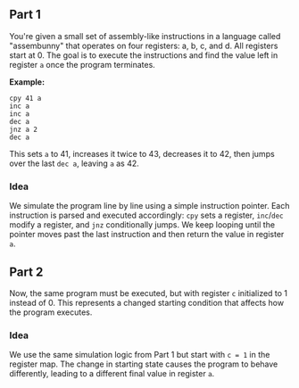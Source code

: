 ## Part 1

You're given a small set of assembly-like instructions in a language called "assembunny" that operates on four registers: a, b, c, and d. All registers start at 0. The goal is to execute the instructions and find the value left in register `a` once the program terminates.

**Example:**
```
cpy 41 a
inc a
inc a
dec a
jnz a 2
dec a
```

This sets `a` to 41, increases it twice to 43, decreases it to 42, then jumps over the last `dec a`, leaving `a` as 42.

### Idea

We simulate the program line by line using a simple instruction pointer. Each instruction is parsed and executed accordingly: `cpy` sets a register, `inc`/`dec` modify a register, and `jnz` conditionally jumps. We keep looping until the pointer moves past the last instruction and then return the value in register `a`.

## Part 2

Now, the same program must be executed, but with register `c` initialized to 1 instead of 0. This represents a changed starting condition that affects how the program executes.

### Idea

We use the same simulation logic from Part 1 but start with `c = 1` in the register map. The change in starting state causes the program to behave differently, leading to a different final value in register `a`.